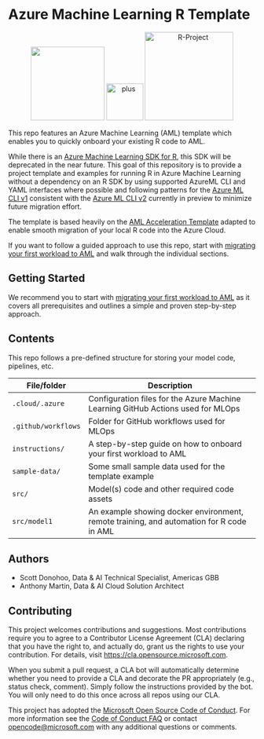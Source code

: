 # Azure Machine Learning R Template

<!-- 
Guidelines on README format: https://review.docs.microsoft.com/help/onboard/admin/samples/concepts/readme-template?branch=master

Guidance on onboarding samples to docs.microsoft.com/samples: https://review.docs.microsoft.com/help/onboard/admin/samples/process/onboarding?branch=master

Taxonomies for products and languages: https://review.docs.microsoft.com/new-hope/information-architecture/metadata/taxonomies?branch=master
-->

<p align="center">
  <img src="instructions/media/aml_logo.png" width="150px" />
  <img src="https://i.ya-webdesign.com/images/a-plus-png-2.png" alt="plus" height="75"/>
  <img src="https://www.r-project.org/logo/Rlogo.png" alt="R-Project" width="180px"/>
</p>

This repo features an Azure Machine Learning (AML)  template which enables you to quickly onboard your existing R code to AML.

While there is an [Azure Machine Learning SDK for R](https://azure.github.io/azureml-sdk-for-r/), this SDK will be deprecated in the near future. This goal of this repository is to provide a project template and examples for running R in Azure Machine Learning without a dependency on an R SDK by using supported AzureML CLI and YAML interfaces where possible and following patterns for the [Azure ML CLI v1](https://docs.microsoft.com/en-us/azure/machine-learning/reference-azure-machine-learning-cli) consistent with the [Azure ML CLI v2](https://docs.microsoft.com/en-us/cli/azure/ml?view=azure-cli-latest) currently in preview to minimize future migration effort.

The template is based heavily on the [AML Acceleration Template](https://github.com/microsoft/aml-acceleration-template) adapted to enable smooth migration of your local R code into the Azure Cloud. 

If you want to follow a guided approach to use this repo, start with [migrating your first workload to AML](instructions/README.md) and walk through the individual sections.

## Getting Started

We recommend you to start with [migrating your first workload to AML](instructions/README.md) as it covers all prerequisites and outlines a simple and proven step-by-step approach.

## Contents

This repo follows a pre-defined structure for storing your model code, pipelines, etc.

| File/folder       | Description                                |
|-------------------|--------------------------------------------|
| `.cloud/.azure` | Configuration files for the Azure Machine Learning GitHub Actions used for MLOps |
| `.github/workflows`| Folder for GitHub workflows used for MLOps |
| `instructions/`| A step-by-step guide on how to onboard your first workload to AML |
| `sample-data/` | Some small sample data used for the template example |
| `src/` | Model(s) code and other required code assets |
| `src/model1` | An example showing docker environment, remote training, and automation for R code in AML |


## Authors

* Scott Donohoo, Data & AI Technical Specialist, Americas GBB
* Anthony Martin, Data & AI Cloud Solution Architect

## Contributing

This project welcomes contributions and suggestions.  Most contributions require you to agree to a
Contributor License Agreement (CLA) declaring that you have the right to, and actually do, grant us
the rights to use your contribution. For details, visit https://cla.opensource.microsoft.com.

When you submit a pull request, a CLA bot will automatically determine whether you need to provide
a CLA and decorate the PR appropriately (e.g., status check, comment). Simply follow the instructions
provided by the bot. You will only need to do this once across all repos using our CLA.

This project has adopted the [Microsoft Open Source Code of Conduct](https://opensource.microsoft.com/codeofconduct/).
For more information see the [Code of Conduct FAQ](https://opensource.microsoft.com/codeofconduct/faq/) or
contact [opencode@microsoft.com](mailto:opencode@microsoft.com) with any additional questions or comments.
